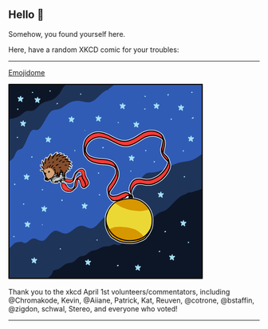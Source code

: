 ## Hello 👀

Somehow, you found yourself here.

Here, have a random XKCD comic for your troubles:

-----------------------------------

[Emojidome](https://xkcd.com/2131)

![Emojidome](./random_comic.png)

Thank you to the xkcd April 1st volunteers/commentators, including @Chromakode, Kevin, @Aiiane, Patrick, Kat, Reuven, @cotrone, @bstaffin, @zigdon, schwal, Stereo, and everyone who voted!

-----------------------------------